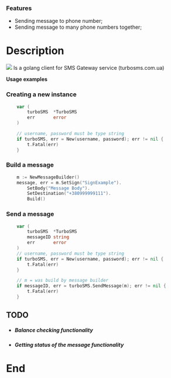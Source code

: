 ### Features

- Sending message to phone number;
- Sending message to many phone numbers together;

# Description

![](https://turbosms.ua/img/logo.png)
Is a golang client for SMS Gateway service (turbosms.com.ua)

**Usage examples**

### Creating a new instance
```go
	var (
		turboSMS  *TurboSMS
		err       error
	)

	// username, password must be type string
	if turboSMS, err = New(username, password); err != nil {
		t.Fatal(err)
	}
```

### Build a message
```go
	m := NewMessageBuilder()
	message, err = m.SetSign("SignExample").
		SetBody("Message Body").
		SetDestination("+380999999111").
		Build()
```

### Send a message
```go
	var (
		turboSMS  *TurboSMS
		messageID string
		err       error
	)
    // username, password must be type string
	if turboSMS, err = New(username, password); err != nil {
		t.Fatal(err)
	}

	// m = was build by message builder
	if messageID, err = turboSMS.SendMessage(m); err != nil {
		t.Fatal(err)
	}
```

## TODO
- ##### Balance checking functionality
- ##### Getting status of the message functionality

# End